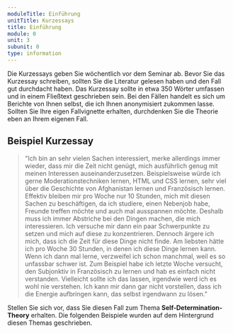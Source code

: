 ```yaml
---
moduleTitle: Einführung
unitTitle: Kurzessays
title: Einführung
module: 0
unit: 3
subunit: 0
type: information
---
```


Die Kurzessays geben Sie wöchentlich vor dem Seminar ab. Bevor Sie das Kurzessay schreiben, sollten Sie die Literatur gelesen haben und den Fall gut durchdacht haben. Das Kurzessay sollte in etwa 350 Wörter umfassen und in einem Fließtext geschrieben sein. Bei den Fällen handelt es sich um Berichte von Ihnen selbst, die ich Ihnen anonymisiert zukommen lasse. Sollten Sie Ihre eigen Fallvignette erhalten, durchdenken Sie die Theorie eben an Ihrem eigenen Fall.


## Beispiel Kurzessay


> "Ich bin an sehr vielen Sachen interessiert, merke allerdings immer wieder, dass mir die Zeit nicht genügt, mich ausführlich genug mit meinen Interessen auseinanderzusetzen. Beispielsweise würde ich gerne Moderationstechniken lernen, HTML und CSS lernen, sehr viel über die Geschichte von Afghanistan lernen und Französisch lernen. Effektiv bleiben mir pro Woche nur 10 Stunden, mich mit diesen Sachen zu beschäftigen, da ich studiere, einen Nebenjob habe, Freunde treffen möchte und auch mal ausspannen möchte. Deshalb muss ich immer Abstriche bei den Dingen machen, die mich interessieren. Ich versuche mir dann  ein paar Schwerpunkte zu setzen und mich auf diese zu konzentrieren. Dennoch ärgere ich mich, dass ich die Zeit für diese Dinge nicht finde. Am liebsten hätte ich pro Woche 30 Stunden, in denen ich diese Dinge lernen kann. Wenn ich dann mal lerne, verzweifel ich schon manchmal, weil es so unfassbar schwer ist. Zum Beispiel habe ich letzte Woche versucht, den Subjonktiv in Französisch zu lernen und hab es einfach nicht verstanden. Vielleicht sollte ich das lassen, irgendwie werd ich es wohl nie verstehen. Ich kann mir dann gar nicht vorstellen, dass ich die Energie aufbringen kann, das selbst irgendwann zu lösen."

Stellen Sie sich vor, dass Sie diesen Fall zum Thema **Self-Determination-Theory** erhalten. Die folgenden Beispiele wurden auf dem Hintergrund diesen Themas geschrieben.